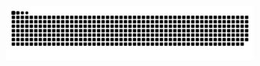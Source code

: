 

<div>
  <a href="https://github.com/gabrielvettorazzi">   
</div>
  
  ![Snake animation](https://github.com/ellen2121/ellen2121/blob/output/github-contribution-grid-snake.svg)
 
</div>

